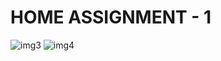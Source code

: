 # HOME ASSIGNMENT - 1
![img3](https://github.com/abhinab-choudhury/Programming-Assignment-SEM-1/assets/132006996/5682581e-2b60-4c3a-b074-4591c6cf188d)
![img4](https://github.com/abhinab-choudhury/Programming-Assignment-SEM-1/assets/132006996/7c9b7fb7-2fc5-4bbd-9711-93254e424e7a)
